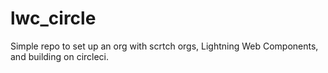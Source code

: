 # lwc_circle
Simple repo to set up an org with scrtch orgs, Lightning Web Components, and building on circleci.
